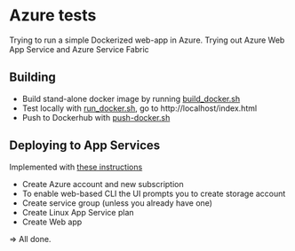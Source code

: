 # Azure tests

Trying to run a simple Dockerized web-app in Azure. Trying out Azure Web App Service and Azure Service Fabric

## Building

- Build stand-alone docker image by running [build_docker.sh](build_docker.sh)
- Test locally with [run_docker.sh](run_docker.sh), go to http://localhost/index.html
- Push to Dockerhub with [push-docker.sh <dockerhub-username>](push-docker.sh)

## Deploying to App Services

Implemented with [these instructions](https://docs.microsoft.com/en-us/azure/app-service/containers/tutorial-custom-docker-image)

- Create Azure account and new subscription
- To enable web-based CLI the UI prompts you to create storage account
- Create service group (unless you already have one)
- Create Linux App Service plan 
- Create Web app

=> All done. 


